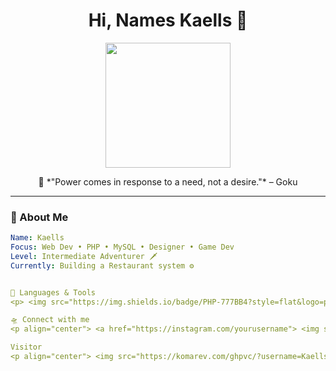 <h1 align="center">Hi, Names Kaells 👾</h1>
<p align="center">
  <img src="https://media.tenor.com/yheo1GGu3FwAAAAd/kaneki-ken-tokyo-ghoul.gif" width="200"/>
</p>

<p align="center">
  🌟 *"Power comes in response to a need, not a desire."* – Goku  
</p>

---

### 🧩 About Me
```yaml
Name: Kaells
Focus: Web Dev • PHP • MySQL • Designer • Game Dev
Level: Intermediate Adventurer 🗡️
Currently: Building a Restaurant system ⚙️


🧠 Languages & Tools
<p> <img src="https://img.shields.io/badge/PHP-777BB4?style=flat&logo=php&logoColor=white"/> <img src="https://img.shields.io/badge/MySQL-4479A1?style=flat&logo=mysql&logoColor=white"/> <img src="https://img.shields.io/badge/JavaScript-F7DF1E?style=flat&logo=javascript&logoColor=black"/> <img src="https://img.shields.io/badge/HTML-E34F26?style=flat&logo=html5&logoColor=white"/> <img src="https://img.shields.io/badge/CSS-1572B6?style=flat&logo=css3&logoColor=white"/> </p>

🛸 Connect with me
<p align="center"> <a href="https://instagram.com/yourusername"> <img src="https://img.shields.io/badge/Instagram-DD2A7B?style=flat&logo=instagram&logoColor=white"/> </a> <a href="mailto:ridwnv@gmail.com"> <img src="https://img.shields.io/badge/Email-D14836?style=flat&logo=gmail&logoColor=white"/> </a> </p>

Visitor
<p align="center"> <img src="https://komarev.com/ghpvc/?username=Kaells-Januar&label=Visitors&style=flat-square&color=blue" alt="visitor badge"/> </p> ```
